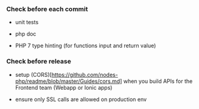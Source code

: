 ### Check before each commit

- unit tests

- php doc

- PHP 7 type hinting (for functions input and return value)

### Check before release

- setup (CORS)[https://github.com/nodes-php/readme/blob/master/Guides/cors.md] when you build APIs for the Frontend team (Webapp or Ionic apps) 

- ensure only SSL calls are allowed on production env
